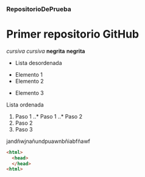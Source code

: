 ### RepositorioDePrueba
# Primer repositorio GitHub
*cursiva* _cursiva_
**negrita** __negrita__

* Lista desordenada
+ Elemento 1
+ Elemento 2
* Elemento 3

Lista ordenada
1. Paso 1
..* Paso 1
..* Paso 2
2. Paso 2
3. Paso 3

jandñwjnañundpuawnbñiabfñawf

```html
<html>
  <head>
  </head>
<html>
```
